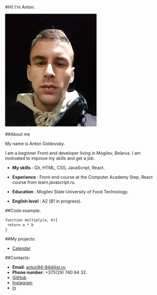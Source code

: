 
 #Hi!  I'm Anton.




![photo](./img/myfoto.jpg)

 ##About me

My name is Anton Goldovsky.

I am a beginner Front-end developer living in Mogilev, Belarus.
I am motivated to improve my skills and get a job.

- **My skills** : Git, HTML, CSS, JavaScript, React.

- **Experience** : Front-end course at the Computer Academy Step, React course from learn.javascript.ru.

- **Education** : Mogilev State University of Food Technology.

- **English level** : А2 (B1 in progress).

##Code example:
```
function multiply(a, b){
 return a * b
}
```

##My projects:
- [Calendar](https://geras1m.github.io/itstep/JS-task/calendar/calendarIndex.html)

##Contacts:
- **Email**: anton94-94@list.ru
- **Phone number**: +375(29) 740 64 32.
- [GitHub](https://github.com/geras1m)
- [Instagram](www.instagram.com/goldovsky.a/?hl=ru)
- [in](www.linkedin.com/in/anton-goldovsky-963a8522b)



